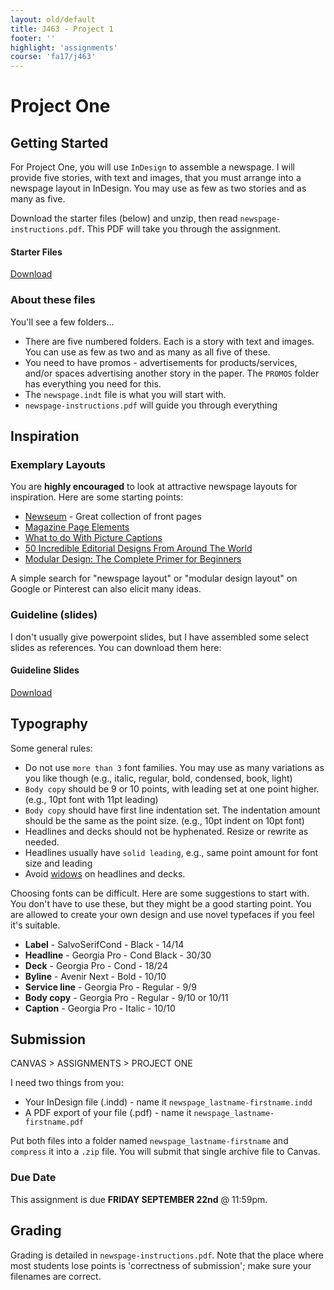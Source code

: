 ```yaml
---
layout: old/default
title: J463 - Project 1
footer: ''
highlight: 'assignments'
course: 'fa17/j463'
---
```


# Project One
## Getting Started
For Project One, you will use `InDesign` to assemble a newspage. I will provide five stories, with text and images, that you must arrange into a newspage layout in InDesign. You may use as few as two stories and as many as five.

Download the starter files (below) and unzip, then read `newspage-instructions.pdf`. This PDF will take you through the assignment.

  <div class="card-block">
    <h4 class="card-title">Starter Files</h4>
    <!--<p class="card-text">Click below to download</p>-->
    <a href="newspage.zip" class="btn btn-primary" target="_blank">Download</a>
  </div>

### About these files
You'll see a few folders...

 * There are five numbered folders. Each is a story with text and images. You can use as few as two and as many as all five of these.
 * You need to have promos - advertisements for products/services, and/or spaces advertising another story in the paper. The `PROMOS` folder has everything you need for this.
 * The `newspage.indt` file is what you will start with.
 * `newspage-instructions.pdf` will guide you through everything

## Inspiration
### Exemplary Layouts
You are __highly encouraged__ to look at attractive newspage layouts for inspiration. Here are some starting points:

 * [Newseum](http://www.newseum.org/todaysfrontpages/) - Great collection of front pages
 * [Magazine Page Elements](http://www.magazinedesigning.com/magazine-page-elements/)
 * [What to do With Picture Captions](http://www.magazinedesigning.com/what-to-do-with-picture-captions/)
 * [50 Incredible Editorial Designs From Around The World](https://designschool.canva.com/blog/editorial-design/)
 * [Modular Design: The Complete Primer for Beginners](https://designshack.net/articles/layouts/modular-design-the-complete-primer-for-beginners/)

A simple search for "newspage layout" or "modular design layout" on Google or Pinterest can also elicit many ideas.

### Guideline (slides)
I don't usually give powerpoint slides, but I have assembled some select slides as references. You can download them here:

  <div class="card-block">
    <h4 class="card-title">Guideline Slides</h4>
    <a href="newspage-guidelines.pdf" class="btn btn-primary" target="_blank">Download</a>
  </div>

## Typography
Some general rules:
 * Do not use `more than 3` font families. You may use as many variations as you like though (e.g., italic, regular, bold, condensed, book, light)
 * `Body copy` should be 9 or 10 points, with leading set at one point higher. (e.g., 10pt font with 11pt leading)
 * `Body copy` should have first line indentation set. The indentation amount should be the same as the point size. (e.g., 10pt indent on 10pt font)
 * Headlines and decks should not be hyphenated. Resize or rewrite as needed.
 * Headlines usually have `solid leading`, e.g., same point amount for font size and leading
 * Avoid [widows](https://www.fonts.com/content/learning/fontology/level-2/text-typography/rags-widows-orphans) on headlines and decks.

Choosing fonts can be difficult. Here are some suggestions to start with. You don't have to use these, but they might be a good starting point. You are allowed to create your own design and use novel typefaces if you feel it's suitable.

 * __Label__ - SalvoSerifCond - Black -  14/14
 * __Headline__ - Georgia Pro - Cond Black - 30/30
 * __Deck__ - Georgia Pro - Cond - 18/24
 * __Byline__ - Avenir Next - Bold - 10/10
 * __Service line__ - Georgia Pro - Regular - 9/9
 * __Body copy__ - Georgia Pro - Regular - 9/10 or 10/11
 * __Caption__ - Georgia Pro - Italic - 10/10

## Submission
CANVAS > ASSIGNMENTS > PROJECT ONE

I need two things from you:

 * Your InDesign file (.indd) - name it `newspage_lastname-firstname.indd`
 * A PDF export of your file (.pdf) - name it `newspage_lastname-firstname.pdf`

Put both files into a folder named `newspage_lastname-firstname` and `compress` it into a `.zip` file. You will submit that single archive file to Canvas.

### Due Date
This assignment is due __FRIDAY SEPTEMBER 22nd__ @ 11:59pm.

## Grading
Grading is detailed in `newspage-instructions.pdf`. Note that the place where most students lose points is 'correctness of submission'; make sure your filenames are correct.